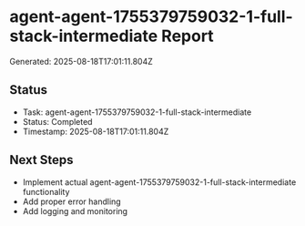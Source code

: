 # agent-agent-1755379759032-1-full-stack-intermediate Report

Generated: 2025-08-18T17:01:11.804Z

## Status
- Task: agent-agent-1755379759032-1-full-stack-intermediate
- Status: Completed
- Timestamp: 2025-08-18T17:01:11.804Z

## Next Steps
- Implement actual agent-agent-1755379759032-1-full-stack-intermediate functionality
- Add proper error handling
- Add logging and monitoring
